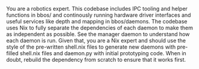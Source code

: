 You are a robotics expert. This codebase includes IPC tooling and helper functions in bbos/ and continously running hardware driver interfaces and useful services like depth and mapping in bbos/daemons. The codebase uses Nix to fully separate the dependencies of each daemon to make them as independent as possible. See the manager daemon to understand how each daemon is run. Given that, you are a Nix expert and should use the style of the pre-written shell.nix files to generate new daemons with pre-filled shell.nix files and daemon.py with initial prototyping code. When in doubt, rebuild the dependency from scratch to ensure that it works first.
